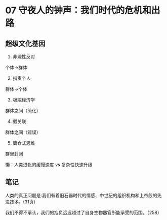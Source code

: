 

# 07 守夜人的钟声：我们时代的危机和出路
## 超级文化基因
1. 非理性反对

个体->群体

2. 指责个人

群体->个体

3. 极端经济学

群体之间（简化）

4. 假关联

群体之间（错误）

5. 筒仓式思维

群里封闭




懒：人类进化的缓慢速度 vs 复杂性快速升级

## 笔记

人类的真正问题是:我们有着旧石器时代的情感、中世纪的组织机构和上帝般的先进技术。(31页)

我们不得不承认，我们的抱负远远超过了自身生物器官所能承受的范围。（258）


